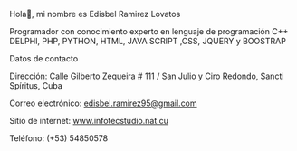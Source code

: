 Hola👋, mi nombre es Edisbel Ramirez Lovatos 

Programador con conocimiento experto en lenguaje de programación C++
DELPHI, PHP, PYTHON, HTML, JAVA SCRIPT ,CSS, JQUERY y BOOSTRAP 

Datos de contacto

Dirección: Calle Gilberto Zequeira # 111 / San Julio y Ciro Redondo, Sancti Spíritus, Cuba

Correo electrónico: edisbel.ramirez95@gmail.com

Sitio de internet: www.infotecstudio.nat.cu

Teléfono: (+53) 54850578

